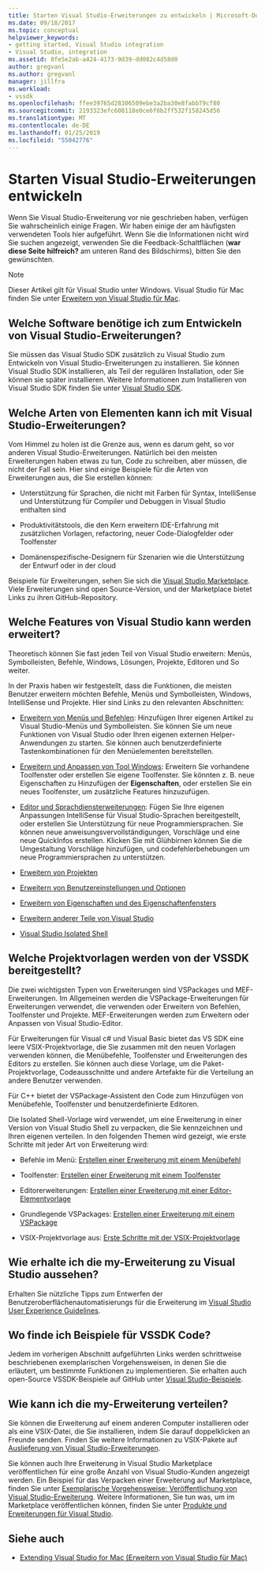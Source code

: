 ```yaml
---
title: Starten Visual Studio-Erweiterungen zu entwickeln | Microsoft-Dokumentation
ms.date: 09/18/2017
ms.topic: conceptual
helpviewer_keywords:
- getting started, Visual Studio integration
- Visual Studio, integration
ms.assetid: 8fe5e2ab-a424-4173-9d39-dd082c4d58d0
author: gregvanl
ms.author: gregvanl
manager: jillfra
ms.workload:
- vssdk
ms.openlocfilehash: ffee39765d28306509ebe3a2ba30e8fabb79cf80
ms.sourcegitcommit: 2193323efc608118e0ce6f6b2ff532f158245d56
ms.translationtype: MT
ms.contentlocale: de-DE
ms.lasthandoff: 01/25/2019
ms.locfileid: "55042776"
---
```

# <a name="starting-to-develop-visual-studio-extensions"></a>Starten Visual Studio-Erweiterungen entwickeln

Wenn Sie Visual Studio-Erweiterung vor nie geschrieben haben, verfügen Sie wahrscheinlich einige Fragen. Wir haben einige der am häufigsten verwendeten Tools hier aufgeführt. Wenn Sie die Informationen nicht wird Sie suchen angezeigt, verwenden Sie die Feedback-Schaltflächen (**war diese Seite hilfreich?** am unteren Rand des Bildschirms), bitten Sie den gewünschten.

> [!NOTE]
> Dieser Artikel gilt für Visual Studio unter Windows. Visual Studio für Mac finden Sie unter [Erweitern von Visual Studio für Mac](/visualstudio/mac/extending-visual-studio-mac).

## <a name="what-software-do-i-need-to-develop-visual-studio-extensions"></a>Welche Software benötige ich zum Entwickeln von Visual Studio-Erweiterungen?

Sie müssen das Visual Studio SDK zusätzlich zu Visual Studio zum Entwickeln von Visual Studio-Erweiterungen zu installieren. Sie können Visual Studio SDK installieren, als Teil der regulären Installation, oder Sie können sie später installieren. Weitere Informationen zum Installieren von Visual Studio SDK finden Sie unter [Visual Studio SDK](../extensibility/visual-studio-sdk.md).

## <a name="what-kinds-of-things-can-i-do-with-visual-studio-extensions"></a>Welche Arten von Elementen kann ich mit Visual Studio-Erweiterungen?

Vom Himmel zu holen ist die Grenze aus, wenn es darum geht, so vor anderen Visual Studio-Erweiterungen. Natürlich bei den meisten Erweiterungen haben etwas zu tun, Code zu schreiben, aber müssen, die nicht der Fall sein. Hier sind einige Beispiele für die Arten von Erweiterungen aus, die Sie erstellen können:

- Unterstützung für Sprachen, die nicht mit Farben für Syntax, IntelliSense und Unterstützung für Compiler und Debuggen in Visual Studio enthalten sind

- Produktivitätstools, die den Kern erweitern IDE-Erfahrung mit zusätzlichen Vorlagen, refactoring, neuer Code-Dialogfelder oder Toolfenster

- Domänenspezifische-Designern für Szenarien wie die Unterstützung der Entwurf oder in der cloud

Beispiele für Erweiterungen, sehen Sie sich die [Visual Studio Marketplace](https://marketplace.visualstudio.com/vs). Viele Erweiterungen sind open Source-Version, und der Marketplace bietet Links zu ihren GitHub-Repository.

## <a name="which-visual-studio-features-can-i-extend"></a>Welche Features von Visual Studio kann werden erweitert?

Theoretisch können Sie fast jeden Teil von Visual Studio erweitern: Menüs, Symbolleisten, Befehle, Windows, Lösungen, Projekte, Editoren und So weiter.

In der Praxis haben wir festgestellt, dass die Funktionen, die meisten Benutzer erweitern möchten Befehle, Menüs und Symbolleisten, Windows, IntelliSense und Projekte. Hier sind Links zu den relevanten Abschnitten:

-   [Erweitern von Menüs und Befehlen](../extensibility/extending-menus-and-commands.md): Hinzufügen Ihrer eigenen Artikel zu Visual Studio-Menüs und Symbolleisten. Sie können Sie um neue Funktionen von Visual Studio oder Ihren eigenen externen Helper-Anwendungen zu starten. Sie können auch benutzerdefinierte Tastenkombinationen für den Menüelementen bereitstellen.

-   [Erweitern und Anpassen von Tool Windows](../extensibility/extending-and-customizing-tool-windows.md): Erweitern Sie vorhandene Toolfenster oder erstellen Sie eigene Toolfenster. Sie könnten z. B. neue Eigenschaften zu Hinzufügen der **Eigenschaften**, oder erstellen Sie ein neues Toolfenster, um zusätzliche Features hinzuzufügen.

-   [Editor und Sprachdiensterweiterungen](../extensibility/editor-and-language-service-extensions.md): Fügen Sie Ihre eigenen Anpassungen IntelliSense für Visual Studio-Sprachen bereitgestellt, oder erstellen Sie Unterstützung für neue Programmiersprachen. Sie können neue anweisungsvervollständigungen, Vorschläge und eine neue QuickInfos erstellen. Klicken Sie mit Glühbirnen können Sie die Umgestaltung Vorschläge hinzufügen, und codefehlerbehebungen um neue Programmiersprachen zu unterstützen.

-   [Erweitern von Projekten](../extensibility/extending-projects.md)

-   [Erweitern von Benutzereinstellungen und Optionen](../extensibility/extending-user-settings-and-options.md)

-   [Erweitern von Eigenschaften und des Eigenschaftenfensters](../extensibility/extending-properties-and-the-property-window.md)

-   [Erweitern anderer Teile von Visual Studio](../extensibility/extending-other-parts-of-visual-studio.md)

-   [Visual Studio Isolated Shell](/visualstudio/extensibility/shell/visual-studio-isolated-shell)

##  <a name="BKMK_ProjectTemplate"></a> Welche Projektvorlagen werden von der VSSDK bereitgestellt?
 Die zwei wichtigsten Typen von Erweiterungen sind VSPackages und MEF-Erweiterungen. Im Allgemeinen werden die VSPackage-Erweiterungen für Erweiterungen verwendet, die verwenden oder Erweitern von Befehlen, Toolfenster und Projekte. MEF-Erweiterungen werden zum Erweitern oder Anpassen von Visual Studio-Editor.

 Für Erweiterungen für Visual c# und Visual Basic bietet das VS SDK eine leere VSIX-Projektvorlage, die Sie zusammen mit den neuen Vorlagen verwenden können, die Menübefehle, Toolfenster und Erweiterungen des Editors zu erstellen. Sie können auch diese Vorlage, um die Paket-Projektvorlage, Codeausschnitte und andere Artefakte für die Verteilung an andere Benutzer verwenden.

 Für C++ bietet der VSPackage-Assistent den Code zum Hinzufügen von Menübefehle, Toolfenster und benutzerdefinierte Editoren.

 Die Isolated Shell-Vorlage wird verwendet, um eine Erweiterung in einer Version von Visual Studio Shell zu verpacken, die Sie kennzeichnen und Ihren eigenen verteilen. In den folgenden Themen wird gezeigt, wie erste Schritte mit jeder Art von Erweiterung wird:

-   Befehle im Menü: [Erstellen einer Erweiterung mit einem Menübefehl](../extensibility/creating-an-extension-with-a-menu-command.md)

-   Toolfenster: [Erstellen einer Erweiterung mit einem Toolfenster](../extensibility/creating-an-extension-with-a-tool-window.md)

-   Editorerweiterungen: [Erstellen einer Erweiterung mit einer Editor-Elementvorlage](../extensibility/creating-an-extension-with-an-editor-item-template.md)

-   Grundlegende VSPackages: [Erstellen einer Erweiterung mit einem VSPackage](../extensibility/creating-an-extension-with-a-vspackage.md)

-   VSIX-Projektvorlage aus: [Erste Schritte mit der VSIX-Projektvorlage](../extensibility/getting-started-with-the-vsix-project-template.md)

## <a name="how-do-i-get-my-extension-to-look-like-visual-studio"></a>Wie erhalte ich die my-Erweiterung zu Visual Studio aussehen?
 Erhalten Sie nützliche Tipps zum Entwerfen der Benutzeroberflächenautomatisierungs für die Erweiterung im [Visual Studio User Experience Guidelines](../extensibility/ux-guidelines/visual-studio-user-experience-guidelines.md).

## <a name="where-can-i-find-examples-of-vssdk-code"></a>Wo finde ich Beispiele für VSSDK Code?
 Jedem im vorherigen Abschnitt aufgeführten Links werden schrittweise beschriebenen exemplarischen Vorgehensweisen, in denen Sie die erläutert, um bestimmte Funktionen zu implementieren. Sie erhalten auch open-Source VSSDK-Beispiele auf GitHub unter [Visual Studio-Beispiele](https://github.com/Microsoft/VSSDK-Extensibility-Samples).

## <a name="how-can-i-distribute-my-extension"></a>Wie kann ich die my-Erweiterung verteilen?
 Sie können die Erweiterung auf einem anderen Computer installieren oder als eine VSIX-Datei, die Sie installieren, indem Sie darauf doppelklicken an Freunde senden. Finden Sie weitere Informationen zu VSIX-Pakete auf [Auslieferung von Visual Studio-Erweiterungen](../extensibility/shipping-visual-studio-extensions.md).

 Sie können auch Ihre Erweiterung in Visual Studio Marketplace veröffentlichen für eine große Anzahl von Visual Studio-Kunden angezeigt werden. Ein Beispiel für das Verpacken einer Erweiterung auf Marketplace, finden Sie unter [Exemplarische Vorgehensweise: Veröffentlichung von Visual Studio-Erweiterung](../extensibility/walkthrough-publishing-a-visual-studio-extension.md). Weitere Informationen, Sie tun was, um im Marketplace veröffentlichen können, finden Sie unter [Produkte und Erweiterungen für Visual Studio](/azure/devops/extend/overview?view=vsts).

## <a name="see-also"></a>Siehe auch

- [Extending Visual Studio for Mac (Erweitern von Visual Studio für Mac)](/visualstudio/mac/extending-visual-studio-mac)